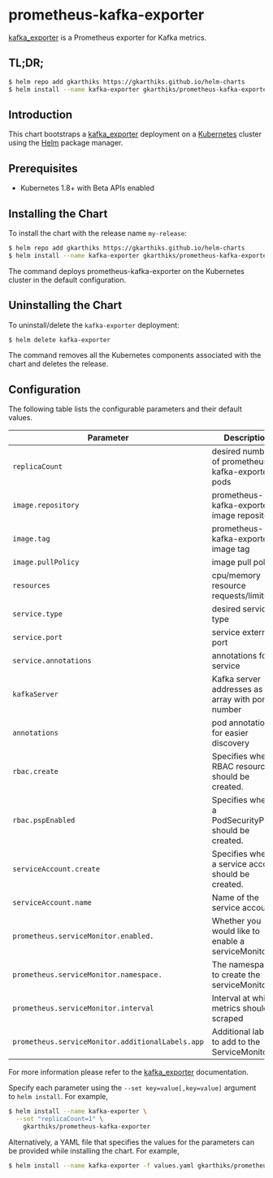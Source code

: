 # prometheus-kafka-exporter

[kafka_exporter](https://github.com/danielqsj/kafka_exporter) is a Prometheus exporter for Kafka metrics.

## TL;DR;

```bash
$ helm repo add gkarthiks https://gkarthiks.github.io/helm-charts
$ helm install --name kafka-exporter gkarthiks/prometheus-kafka-exporter
```

## Introduction

This chart bootstraps a [kafka_exporter](https://github.com/danielqsj/kafka_exporter) deployment on a [Kubernetes](http://kubernetes.io) cluster using the [Helm](https://helm.sh) package manager.

## Prerequisites

- Kubernetes 1.8+ with Beta APIs enabled

## Installing the Chart

To install the chart with the release name `my-release`:

```bash
$ helm repo add gkarthiks https://gkarthiks.github.io/helm-charts
$ helm install --name kafka-exporter gkarthiks/prometheus-kafka-exporter
```

The command deploys prometheus-kafka-exporter on the Kubernetes cluster in the default configuration.

## Uninstalling the Chart

To uninstall/delete the `kafka-exporter` deployment:

```bash
$ helm delete kafka-exporter
```

The command removes all the Kubernetes components associated with the chart and deletes the release.

## Configuration

The following table lists the configurable parameters and their default values.

| Parameter                                        | Description                                              | Default                     |
| ------------------------------------------------ | -------------------------------------------------------- | --------------------------- |
| `replicaCount`                                   | desired number of prometheus-kafka-exporter pods         | `1`                         |
| `image.repository`                               | prometheus-kafka-exporter image repository               | `danielqsj/kafka-exporter`  |
| `image.tag`                                      | prometheus-kafka-exporter image tag                      | `latest`                    |
| `image.pullPolicy`                               | image pull policy                                        | `IfNotPresent`              |
| `resources`                                      | cpu/memory resource requests/limits                      | {}                          |
| `service.type`                                   | desired service type                                     | `ClusterIP`                 |
| `service.port`                                   | service external port                                    | `9308`                      |
| `service.annotations`                            | annotations for service                                  | {}                          |
| `kafkaServer`                                    | Kafka server addresses as an array with port number      |                             |
| `annotations`                                    | pod annotations for easier discovery                     | {}                          |
| `rbac.create`                                    | Specifies whether RBAC resources should be created.      | `true`                      |
| `rbac.pspEnabled`                                | Specifies whether a PodSecurityPolicy should be created. | `true`                      |
| `serviceAccount.create`                          | Specifies whether a service account should be created.   | `true`                      |
| `serviceAccount.name`                            | Name of the service account.                             | ``                          |
| `prometheus.serviceMonitor.enabled.`             | Whether you would like to enable a serviceMonitor        | `true`                      |
| `prometheus.serviceMonitor.namespace.`           | The namespace to create the serviceMonitor in            | `monitoring`                |
| `prometheus.serviceMonitor.interval`             | Interval at which metrics should be scraped              | `prometheus-kafka-exporter` |
| `prometheus.serviceMonitor.additionalLabels.app` | Additional labels to add to the ServiceMonitor           | `{}`                       |

For more information please refer to the [kafka_exporter](https://github.com/danielqsj/kafka_exporter) documentation.

Specify each parameter using the `--set key=value[,key=value]` argument to `helm install`. For example,

```bash
$ helm install --name kafka-exporter \
  --set "replicaCount=1" \
    gkarthiks/prometheus-kafka-exporter
```

Alternatively, a YAML file that specifies the values for the parameters can be provided while installing the chart. For example,

```bash
$ helm install --name kafka-exporter -f values.yaml gkarthiks/prometheus-kafka-exporter
```
